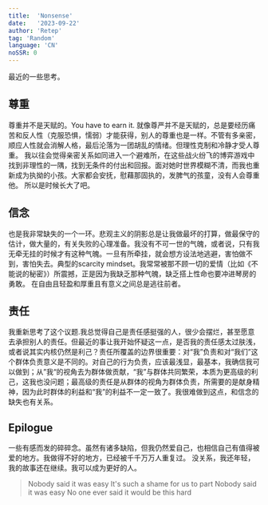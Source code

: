 ```yaml
---
title:  'Nonsense'
date:   '2023-09-22'
author: 'Retep' 
tag: 'Random'
language: 'CN'
noSSR: 0
---
```



最近的一些思考。

## 尊重
尊重并不是天赋的。You have to earn it. 就像尊严并不是天赋的，总是要经历痛苦和反人性（克服恐惧，懦弱）才能获得，别人的尊重也是一样。不管有多亲密，顺应人性就会消解人格，最后沦落为一团胡乱的情绪。但理性克制和冷静才受人尊重。
我以往会觉得亲密关系如同进入一个避难所，在这些战火纷飞的博弈游戏中找到非理性的一隅，找到无条件的付出和回报。面对她时世界模糊不清，而我也重新成为执拗的小孩。大家都会安抚，慰藉那固执的，发脾气的孩童，没有人会尊重他。
所以是时候长大了吧。

## 信念
也是我非常缺失的一个一环。悲观主义的阴影总是让我做最坏的打算，做最保守的估计，做大量的，有关失败的心理准备。我没有不可一世的气魄，或者说，只有我无牵无挂的时候才有这种气魄。一旦有所牵挂，就会想方设法地逃避，害怕做不到，害怕失去。典型的scarcity mindset。我常常被那不顾一切的爱情（比如《不能说的秘密》）所震撼，正是因为我缺乏那种气魄，缺乏搭上性命也要冲进琴房的勇敢。
在自由且轻盈和厚重且有意义之间总是逃往前者。

## 责任
我重新思考了这个议题.我总觉得自己是责任感挺强的人，很少会摆烂，甚至愿意去承担别人的责任。但最近的事让我开始怀疑这一点，是否我的责任感太过肤浅，或者说其实内核仍然是利己？责任所覆盖的边界很重要：对“我”负责和对“我们”这个群体负责意义是不同的。对自己的行为负责，应该最浅显，最基本，我确信我可以做到；从”我“的视角去为群体做贡献，“我”与群体共同繁荣，本质为更高级的利己，这我也没问题；最高级的责任是从群体的视角为群体负责，所需要的是献身精神，因为此时群体的利益和“我”的利益不一定一致了。我很难做到这点，和信念的缺失也有关系。


## Epilogue

一些有感而发的碎碎念。虽然有诸多缺陷，但我仍然爱自己，也相信自己有值得被爱的地方。我做得不好的地方，已经被千千万万人重复过。
没关系，我还年轻，我的故事还在继续。我可以成为更好的人。

> Nobody said it was easy
> It's such a shame for us to part
> Nobody said it was easy
> No one ever said it would be this hard